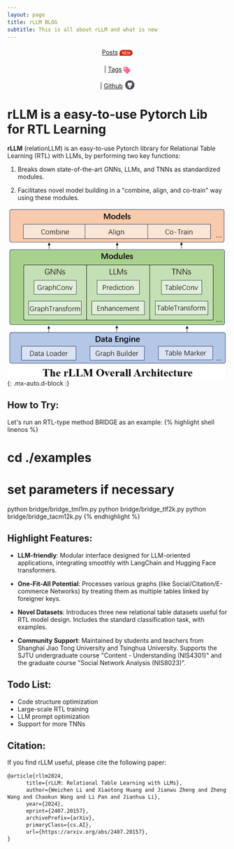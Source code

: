 ```yaml
---
layout: page
title: rLLM BLOG
subtitle: This is all about rLLM and what is new
---
```


<center>
<a href="{{ '/archive' | absolute_url }}">Posts</a> <img src="/assets/img/index/new.png" alt="post" style="width: 30px; height: 30px; vertical-align: middle;">

| <a href="{{ '/tags' | absolute_url }}"> Tags</a> <img src="/assets/img/index/tag.png" alt="post" style="width: 16px; height: 16px; vertical-align: middle;">

| <a href="https://github.com/rllm-team/rllm"> Github</a> <img src="/assets/img/index/github.png" alt="post" style="width: 23px; height: 23px; vertical-align: sub;">
</center>

# rLLM is a easy-to-use Pytorch Lib for RTL Learning
**rLLM** (relationLLM) is an easy-to-use Pytorch library for Relational Table Learning (RTL) with LLMs, by performing two key functions:

1. Breaks down state-of-the-art GNNs, LLMs, and TNNs as standardized modules.

2. Facilitates novel model building in a "combine, align, and co-train" way using these modules.

![overview for rllm](/assets/img/index/rllmoverview.png){: .mx-auto.d-block :}

## How to Try:
Let's run an RTL-type method BRIDGE as an example:
{% highlight shell linenos %}
# cd ./examples
# set parameters if necessary

python bridge/bridge_tml1m.py
python bridge/bridge_tlf2k.py
python bridge/bridge_tacm12k.py
{% endhighlight %}

## Highlight Features:
- **LLM-friendly**: Modular interface designed for LLM-oriented applications, integrating smoothly with LangChain and Hugging Face transformers.

- **One-Fit-All Potential**: Processes various graphs (like Social/Citation/E-commerce Networks) by treating them as multiple tables linked by foreigner keys.

- **Novel Datasets**: Introduces three new relational table datasets useful for RTL model design. Includes the standard classification task, with examples.

- **Community Support**: Maintained by students and teachers from Shanghai Jiao Tong University and Tsinghua University. Supports the SJTU undergraduate course "Content - Understanding (NIS4301)" and the graduate course "Social Network Analysis (NIS8023)".

## Todo List:
- Code structure optimization
- Large-scale RTL training
- LLM prompt optimization
- Support for more TNNs

## Citation:
If you find rLLM useful, please cite the following paper:
```
@article{rllm2024,
      title={rLLM: Relational Table Learning with LLMs}, 
      author={Weichen Li and Xiaotong Huang and Jianwu Zheng and Zheng Wang and Chaokun Wang and Li Pan and Jianhua Li},
      year={2024},
      eprint={2407.20157},
      archivePrefix={arXiv},
      primaryClass={cs.AI},
      url={https://arxiv.org/abs/2407.20157}, 
}
```